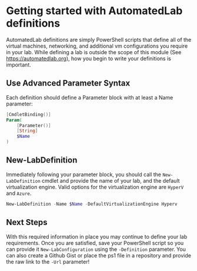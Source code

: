 # Getting started with AutomatedLab definitions

AutomatedLab definitions are simply PowerShell scripts that define all of the virtual machines, networking, and additional vm configurations you require in your lab.
While defining a lab is outside the scope of this module (See https://automatedlab.org), how you begin to write  your definitions is important.

## Use Advanced Parameter Syntax

Each definition should define a Parameter block with at least a Name parameter:

```powershell
[CmdletBinding()]
Param(
    [Parameter()]
    [String]
    $Name
)
```

## New-LabDefinition

Immediately following your parameter block, you should call the `New-LabDefinition` cmdlet and provide the name of your lab, and the default virtualization engine.
Valid options for the virtualization engine are `HyperV` and `Azure`.

```powershell
New-LabDefinition -Name $Name -DefaultVirtualizationEngine Hyperv
```

## Next Steps

With this required information in place you may continue to define your lab requirements. Once you are satisfied, save your PowerShell script so you can provide it `New-LabConfiguration` using the `-Definition` parameter. You can also create a Github Gist or place the ps1 file in a repository and provide the raw link to the `-Url` parameter!